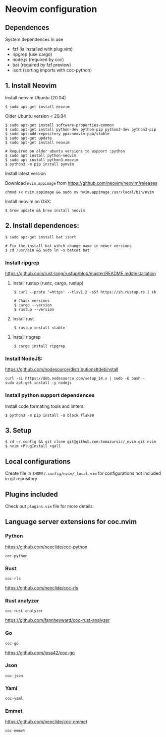 # Neovim configuration

## Dependences

System dependences in use

- fzf (is installed with plug.vim)
- ripgrep (use cargo)
- node.js (required by coc)
- bat (required by fzf preview)
- isort (sorting imports with coc-python)

## 1. Install Neovim

Install neovim Ubuntu (20.04)

    $ sudo apt-get install neovim

Older Ubuntu version < 20.04

    $ sudo apt-get install software-properties-common
    $ sudo apt-get install python-dev python-pip python3-dev python3-pip
    $ sudo apt-add-repository ppa:neovim-ppa/stable
    $ sudo apt-get update
    $ sudo apt-get install neovim

    # Required on older ubuntu versions to uspport :python
    $ sudo apt install python-neovim
    $ sudo apt install python3-neovim
    $ python3 -m pip install pynvim

Install latest version

Download `nvim.appimage` from https://github.com/neovim/neovim/releases

    chmod +x nvim.appimage && sudo mv nvim.appimage /usr/local/bin/nvim

Install neovim on OSX:

    $ brew update && brew install neovim

## 2. Install dependences:

    $ sudo apt-get install bat isort

    # Fix the install bat wihch change name in newer versions
    $ cd /usr/bin && sudo ln -s batcat bat

### Install ripgrep

https://github.com/rust-lang/rustup/blob/master/README.md#installation

1. Install rustup (rustc, cargo, rustup)

```shell
    $ curl --proto '=https' --tlsv1.2 -sSf https://sh.rustup.rs | sh

    # Chack versions
    $ cargo --version
    $ rustup --version
```

 2. Install rust

```shell
    $ rustup install stable
```

 3. Install ripgrep

```shell
    $ cargo install ripgrep
```


### Install NodeJS:

https://github.com/nodesource/distributions#debinstall

    curl -sL https://deb.nodesource.com/setup_14.x | sudo -E bash -
    sudo apt-get install -y nodejs

### Install python support dependences

Install code formating tools and linters:

    $ python3 -m pip install -U black flake8

## 3. Setup

    $ cd ~/.config && git clone git@github.com:tomazursic/_nvim.git nvim
    $ nvim +PlugInstall +qall

## Local configurations

Create file in `$HOME/.config/nvim/_local.vim` for configurations not included in git repository

## Plugins included

Check out `plugins.vim` file for more details

## Language server extensions for coc.nvim

### Python

https://github.com/neoclide/coc-python

    coc-python

### Rust

    coc-rls

https://github.com/neoclide/coc-rls

### Rust analyzer

    coc-rust-analyzer

https://github.com/fannheyward/coc-rust-analyzer

### Go 

    coc-go

https://github.com/josa42/coc-go


### Json 

    coc-json

### Yaml

    coc-yaml

### Emmet 

https://github.com/neoclide/coc-emmet

    coc-emmet
